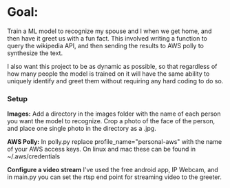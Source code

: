 # Goal:
Train a ML model to recognize my spouse and I when we get home, and then have it greet us with a fun fact. This involved writing a function to query the wikipedia API, and then sending the results to AWS polly to synthesize the text.

I also want this project to be as dynamic as possible, so that regardless of how many people the model is trained on it will have the same ability to uniquely identify and greet them without requiring any hard coding to do so.

### Setup

**Images:**
Add a directory in the images folder with the name of each person you want the model to recognize. Crop a photo of the face of the person, and place one single photo in the directory as a .jpg.

**AWS Polly:**
In polly.py replace profile_name="personal-aws" with the name of your AWS access keys. On linux and mac these can be found in ~/.aws/credentials

**Configure a video stream**
I've used the free android app, IP Webcam, and in main.py you can set the rtsp end point for streaming video to the greeter.
